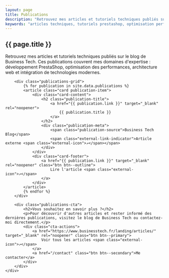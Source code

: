 ```yaml
---
layout: page
title: Publications
description: "Retrouvez mes articles et tutoriels techniques publiés sur le blog de Business Tech, couvrant le développement PrestaShop, l'optimisation des performances et les meilleures pratiques."
keywords: "articles techniques, tutoriels prestashop, optimisation performance, développement web, blog business tech"
---
```


<section class="publications-page-section">
    <div class="container">
        <h1>{{ page.title }}</h1>
        <p class="section-description">Retrouvez mes articles et tutoriels techniques publiés sur le blog de Business Tech. Ces publications couvrent mes domaines d'expertise : développement PrestaShop, optimisation des performances, architecture web et intégration de technologies modernes.</p>

        <div class="publications-grid">
            {% for publication in site.data.publications %}
            <article class="card publication-item">
                <div class="card-content">
                    <h2 class="publication-title">
                        <a href="{{ publication.link }}" target="_blank" rel="noopener">
                            {{ publication.title }}
                        </a>
                    </h2>
                    <div class="publication-meta">
                        <span class="publication-source">Business Tech Blog</span>
                        <span class="external-link-indicator">Article externe <span class="external-icon">↗</span></span>
                    </div>
                </div>
                <div class="card-footer">
                    <a href="{{ publication.link }}" target="_blank" rel="noopener" class="btn btn--outline">
                        Lire l'article <span class="external-icon">↗</span>
                    </a>
                </div>
            </article>
            {% endfor %}
        </div>

        <div class="publications-cta">
            <h2>Vous souhaitez en savoir plus ?</h2>
            <p>Pour découvrir d'autres articles et rester informé des dernières publications, visitez le blog de Business Tech ou contactez-moi directement.</p>
            <div class="cta-actions">
                <a href="https://www.businesstech.fr/landing/articles/" target="_blank" rel="noopener" class="btn btn--primary">
                    Voir tous les articles <span class="external-icon">↗</span>
                </a>
                <a href="/contact" class="btn btn--secondary">Me contacter</a>
            </div>
        </div>
    </div>
</section>

<style>
.publications-grid {
    display: grid;
    grid-template-columns: repeat(auto-fit, minmax(400px, 1fr));
    gap: 2rem;
    margin-bottom: 3rem;
}

.publication-item {
    height: 100%;
}

.publication-title a {
    color: inherit;
    text-decoration: none;
    transition: color 0.3s ease;
}

.publication-title a:hover {
    color: var(--primary-color, #2563EB);
}

.publication-meta {
    display: flex;
    justify-content: space-between;
    align-items: center;
    margin-top: 1rem;
    font-size: 0.875rem;
    color: #718096;
}

.external-link-indicator {
    display: flex;
    align-items: center;
    gap: 0.25rem;
}

.publications-cta {
    text-align: center;
    padding: 3rem 2rem;
    background-color: #F7FAFC;
    border-radius: 8px;
}

.publications-cta h2 {
    margin-bottom: 1rem;
}

.publications-cta p {
    margin-bottom: 2rem;
    max-width: 600px;
    margin-left: auto;
    margin-right: auto;
}

.cta-actions {
    display: flex;
    gap: 1rem;
    justify-content: center;
    flex-wrap: wrap;
}

@media (max-width: 768px) {
    .publications-grid {
        grid-template-columns: 1fr;
    }
    
    .cta-actions {
        flex-direction: column;
        align-items: center;
    }
}
</style> 
